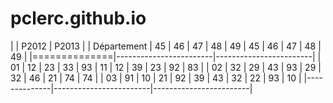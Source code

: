 # pclerc.github.io

|              | P2012                  | P2013                  |
| Département  | 45 | 46 | 47 | 48 | 49 | 45 | 46 | 47 | 48 | 49 |
|==============|------------------------|------------------------|
|      01      | 12 | 23 | 33 | 93 | 11 | 12 | 39 | 23 | 92 | 83 |
|      02      | 32 | 29 | 43 | 93 | 29 | 32 | 46 | 21 | 74 | 74 |
|      03      | 91 | 10 | 21 | 92 | 39 | 43 | 32 | 22 | 93 | 10 |
|--------------|------------------------|------------------------|
